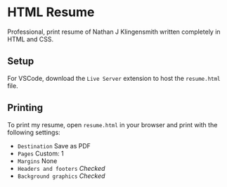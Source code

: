 # HTML Resume
Professional, print resume of Nathan J Klingensmith written completely in HTML and CSS.

## Setup
For VSCode, download the `Live Server` extension to host the `resume.html` file.

## Printing
To print my resume, open `resume.html` in your browser and print with the following settings:
* `Destination` Save as PDF
* `Pages` Custom: 1
* `Margins` None
* `Headers and footers` *Checked*
* `Background graphics` *Checked*
